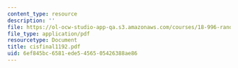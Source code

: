 ```yaml
---
content_type: resource
description: ''
file: https://ol-ocw-studio-app-qa.s3.amazonaws.com/courses/18-996-random-matrix-theory-and-its-applications-spring-2004/6ef845bc6581ede5456505426388ae86_cisfinal1192.pdf
file_type: application/pdf
resourcetype: Document
title: cisfinal1192.pdf
uid: 6ef845bc-6581-ede5-4565-05426388ae86
---
```

